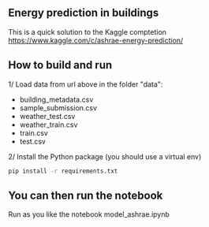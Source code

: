 

## Energy prediction in buildings

This is a quick solution to the Kaggle comptetion https://www.kaggle.com/c/ashrae-energy-prediction/

## How to build and run

1/ Load data from url above in the folder "data":
 - building_metadata.csv
 - sample_submission.csv
 - weather_test.csv
 - weather_train.csv
 - train.csv
 - test.csv

2/ Install the Python package (you should use a virtual env)

```bash
pip install -r requirements.txt
```


 ## You can then run the notebook

 Run as you like the notebook model_ashrae.ipynb